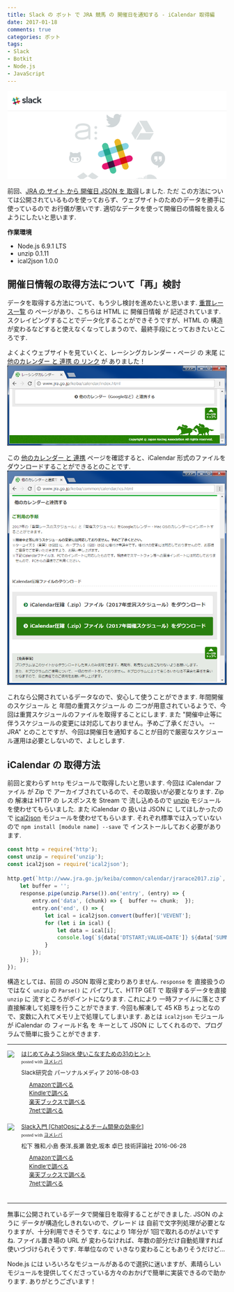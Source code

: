```yaml
---
title: Slack の ボット で JRA 競馬 の 開催日を通知する - iCalendar 取得編
date: 2017-01-18
comments: true
categories: ボット
tags:
- Slack
- Botkit
- Node.js
- JavaScript
---
```


![](/assets/slack/slack.png "Slack")

前回、[JRA の サイト から 開催日 JSON を 取得](/2017/01/15/SlackのボットでJRA競馬の開催日を通知する-JSON取得編/)しました. ただ この方法については公開されているものを使っておらず、ウェブサイトのためのデータを勝手に使っているので お行儀が悪いです.
適切なデータを使って開催日の情報を扱えるようにしたいと思います.

**作業環境**
- Node.js 6.9.1 LTS
- unzip 0.1.11
- ical2json 1.0.0


## 開催日情報の取得方法について「再」検討
データを取得する方法について、もう少し検討を進めたいと思います.
[重賞レース一覧](http://www.jra.go.jp/datafile/seiseki/replay/2017/jyusyo.html) の ページがあり、こちらは HTML に 開催日情報 が 記述されています. スクレイピングすることでデータ化することができそうですが、HTML の 構造が変わるなどすると使えなくなってしまうので、最終手段にとっておきたいところです.

よくよくウェブサイトを見ていくと、レーシングカレンダー・ページ の 末尾 に [他のカレンダー と 連携 の リンク](http://www.jra.go.jp/keiba/calendar/index.html#ics_link) が ありました！
![](/assets/slack/keiba/04.png)

この [他のカレンダー と 連携](http://www.jra.go.jp/keiba/common/calendar/ics.html) ページを確認すると、iCalendar 形式のファイルをダウンロードすることができるとのことです.
![](/assets/slack/keiba/05.png)

これなら公開されているデータなので、安心して使うことができます. 年間開催のスケジュール と 年間の重賞スケジュール の 二つが用意されているようで、今回は重賞スケジュールのファイルを取得することにします.
また "開催中止等に伴うスケジュールの変更には対応しておりません。予めご了承ください。 -- JRA" とのことですが、今回は開催日を通知することが目的で厳密なスケジュール運用は必要としないので、よしとします.


## iCalendar の 取得方法
前回と変わらず `http` モジュールで取得したいと思います.
今回は iCalendar ファイル が Zip で アーカイブされているので、その取扱いが必要となります.
Zip の 解凍は HTTP の レスポンスを Stream で 流し込めるので [unzip](https://github.com/EvanOxfeld/node-unzip) モジュールを使わせてもらいました. また iCalendar の 扱いは JSON に してほしかったので [ical2json](https://github.com/adrianlee44/ical2json) モジュールを使わせてもらいます. それぞれ標準では入っていないので `npm install [module name] --save` で インストールしておく必要があります.
```javascript
const http = require('http');
const unzip = require('unzip');
const ical2json = require('ical2json');

http.get(`http://www.jra.go.jp/keiba/common/calendar/jrarace2017.zip`, (response) => {
    let buffer = '';
    response.pipe(unzip.Parse()).on('entry', (entry) => {
        entry.on('data', (chunk) => {  buffer += chunk;  });
        entry.on('end', () => {
            let ical = ical2json.convert(buffer)['VEVENT'];
            for (let i in ical) {
                let data = ical[i];
                console.log(`${data['DTSTART;VALUE=DATE']} ${data['SUMMARY']}`);
            }
        });
    });
});
```

構造としては、前回 の JSON 取得と変わりありません.
`response` を 直接扱うのではなく `unzip` の `Parse()` に パイプして、HTTP GET で 取得するデータを直接 `unzip` に 流すところがポイントになります.
これにより 一時ファイルに落とさず直接解凍して処理を行うことができます. 今回も解凍して 45 KB ちょっとなので、変数に入れてメモリ上で処理してしまいます.
あとは `ical2json` モジュールが iCalendar の フィールド名 を キーとして JSON に してくれるので、プログラムで簡単に扱うことができます.



- - - -
<div class="booklink-box" style="text-align:left;padding-bottom:20px;font-size:small;/zoom: 1;overflow: hidden;"><div class="booklink-image" style="float:left;margin:0 15px 10px 0;"><a href="//af.moshimo.com/af/c/click?a_id=860699&p_id=170&pc_id=185&pl_id=4062&s_v=b5Rz2P0601xu&url=http%3A%2F%2Fwww.amazon.co.jp%2Fexec%2Fobidos%2FASIN%2F4893623265" target="_blank" ><img src="https://images-fe.ssl-images-amazon.com/images/I/51SYfM4adrL._SL160_.jpg" style="border: none;" /></a><img src="//i.moshimo.com/af/i/impression?a_id=860699&p_id=170&pc_id=185&pl_id=4062" width="1" height="1" style="border:none;"></div><div class="booklink-info" style="line-height:120%;/zoom: 1;overflow: hidden;"><div class="booklink-name" style="margin-bottom:10px;line-height:120%"><a href="//af.moshimo.com/af/c/click?a_id=860699&p_id=170&pc_id=185&pl_id=4062&s_v=b5Rz2P0601xu&url=http%3A%2F%2Fwww.amazon.co.jp%2Fexec%2Fobidos%2FASIN%2F4893623265" target="_blank" >はじめてみようSlack 使いこなすための31のヒント</a><img src="//i.moshimo.com/af/i/impression?a_id=860699&p_id=170&pc_id=185&pl_id=4062" width="1" height="1" style="border:none;"><div class="booklink-powered-date" style="font-size:8pt;margin-top:5px;font-family:verdana;line-height:120%">posted with <a href="https://yomereba.com" rel="nofollow" target="_blank">ヨメレバ</a></div></div><div class="booklink-detail" style="margin-bottom:5px;">Slack研究会 パーソナルメディア 2016-08-03    </div><div class="booklink-link2" style="margin-top:10px;"><div class="shoplinkamazon" style="margin-right:5px;background: url('//img.yomereba.com/yl.gif') 0 0 no-repeat;padding: 2px 0 2px 18px;white-space: nowrap;"><a href="//af.moshimo.com/af/c/click?a_id=860699&p_id=170&pc_id=185&pl_id=4062&s_v=b5Rz2P0601xu&url=http%3A%2F%2Fwww.amazon.co.jp%2Fexec%2Fobidos%2FASIN%2F4893623265" target="_blank" >Amazonで調べる</a><img src="//i.moshimo.com/af/i/impression?a_id=860699&p_id=170&pc_id=185&pl_id=4062" width="1" height="1" style="border:none;"></div><div class="shoplinkkindle" style="margin-right:5px;background: url('//img.yomereba.com/yl.gif') 0 0 no-repeat;padding: 2px 0 2px 18px;white-space: nowrap;"><a href="//af.moshimo.com/af/c/click?a_id=860699&p_id=170&pc_id=185&pl_id=4062&s_v=b5Rz2P0601xu&url=http%3A%2F%2Fwww.amazon.co.jp%2Fexec%2Fobidos%2FASIN%2FB01L7HCBT2%2F" target="_blank" >Kindleで調べる</a><img src="//i.moshimo.com/af/i/impression?a_id=860699&p_id=170&pc_id=185&pl_id=4062" width="1" height="1" style="border:none;"></div><div class="shoplinkrakuten" style="margin-right:5px;background: url('//img.yomereba.com/yl.gif') 0 -50px no-repeat;padding: 2px 0 2px 18px;white-space: nowrap;"><a href="//af.moshimo.com/af/c/click?a_id=862013&p_id=56&pc_id=56&pl_id=637&s_v=b5Rz2P0601xu&url=http%3A%2F%2Fbooks.rakuten.co.jp%2Frb%2F14364488%2F" target="_blank" >楽天ブックスで調べる</a><img src="//i.moshimo.com/af/i/impression?a_id=862013&p_id=56&pc_id=56&pl_id=637" width="1" height="1" style="border:none;"></div>            <div class="shoplinkseven" style="margin-right:5px;background: url('//img.yomereba.com/yl.gif') 0 -100px no-repeat;padding: 2px 0 2px 18px;white-space: nowrap;"><a href="//af.moshimo.com/af/c/click?a_id=860693&p_id=932&pc_id=1188&pl_id=12456&s_v=b5Rz2P0601xu&url=http%3A%2F%2F7net.omni7.jp%2Fsearch%2F%3FsearchKeywordFlg%3D1%26keyword%3D4-89-362326-3%2520%257C%25204-893-62326-3%2520%257C%25204-8936-2326-3%2520%257C%25204-89362-326-3%2520%257C%25204-893623-26-3%2520%257C%25204-8936232-6-3" target="_blank" >7netで調べる<img src="//i.moshimo.com/af/i/impression?a_id=860693&p_id=932&pc_id=1188&pl_id=12456" width="1" height="1" style="border:none;"></a></div>                          </div></div><div class="booklink-footer" style="clear: left"></div></div>

<div class="booklink-box" style="text-align:left;padding-bottom:20px;font-size:small;/zoom: 1;overflow: hidden;"><div class="booklink-image" style="float:left;margin:0 15px 10px 0;"><a href="//af.moshimo.com/af/c/click?a_id=860699&p_id=170&pc_id=185&pl_id=4062&s_v=b5Rz2P0601xu&url=http%3A%2F%2Fwww.amazon.co.jp%2Fexec%2Fobidos%2FASIN%2F4774182389" target="_blank" ><img src="https://images-fe.ssl-images-amazon.com/images/I/51g9K9r7quL._SL160_.jpg" style="border: none;" /></a><img src="//i.moshimo.com/af/i/impression?a_id=860699&p_id=170&pc_id=185&pl_id=4062" width="1" height="1" style="border:none;"></div><div class="booklink-info" style="line-height:120%;/zoom: 1;overflow: hidden;"><div class="booklink-name" style="margin-bottom:10px;line-height:120%"><a href="//af.moshimo.com/af/c/click?a_id=860699&p_id=170&pc_id=185&pl_id=4062&s_v=b5Rz2P0601xu&url=http%3A%2F%2Fwww.amazon.co.jp%2Fexec%2Fobidos%2FASIN%2F4774182389" target="_blank" >Slack入門 [ChatOpsによるチーム開発の効率化]</a><img src="//i.moshimo.com/af/i/impression?a_id=860699&p_id=170&pc_id=185&pl_id=4062" width="1" height="1" style="border:none;"><div class="booklink-powered-date" style="font-size:8pt;margin-top:5px;font-family:verdana;line-height:120%">posted with <a href="https://yomereba.com" rel="nofollow" target="_blank">ヨメレバ</a></div></div><div class="booklink-detail" style="margin-bottom:5px;">松下 雅和,小島 泰洋,長瀬 敦史,坂本 卓巳 技術評論社 2016-06-28    </div><div class="booklink-link2" style="margin-top:10px;"><div class="shoplinkamazon" style="margin-right:5px;background: url('//img.yomereba.com/yl.gif') 0 0 no-repeat;padding: 2px 0 2px 18px;white-space: nowrap;"><a href="//af.moshimo.com/af/c/click?a_id=860699&p_id=170&pc_id=185&pl_id=4062&s_v=b5Rz2P0601xu&url=http%3A%2F%2Fwww.amazon.co.jp%2Fexec%2Fobidos%2FASIN%2F4774182389" target="_blank" >Amazonで調べる</a><img src="//i.moshimo.com/af/i/impression?a_id=860699&p_id=170&pc_id=185&pl_id=4062" width="1" height="1" style="border:none;"></div><div class="shoplinkkindle" style="margin-right:5px;background: url('//img.yomereba.com/yl.gif') 0 0 no-repeat;padding: 2px 0 2px 18px;white-space: nowrap;"><a href="//af.moshimo.com/af/c/click?a_id=860699&p_id=170&pc_id=185&pl_id=4062&s_v=b5Rz2P0601xu&url=http%3A%2F%2Fwww.amazon.co.jp%2Fexec%2Fobidos%2FASIN%2FB01HI2TD28%2F" target="_blank" >Kindleで調べる</a><img src="//i.moshimo.com/af/i/impression?a_id=860699&p_id=170&pc_id=185&pl_id=4062" width="1" height="1" style="border:none;"></div><div class="shoplinkrakuten" style="margin-right:5px;background: url('//img.yomereba.com/yl.gif') 0 -50px no-repeat;padding: 2px 0 2px 18px;white-space: nowrap;"><a href="//af.moshimo.com/af/c/click?a_id=862013&p_id=56&pc_id=56&pl_id=637&s_v=b5Rz2P0601xu&url=http%3A%2F%2Fbooks.rakuten.co.jp%2Frb%2F14263497%2F" target="_blank" >楽天ブックスで調べる</a><img src="//i.moshimo.com/af/i/impression?a_id=862013&p_id=56&pc_id=56&pl_id=637" width="1" height="1" style="border:none;"></div>           <div class="shoplinkseven" style="margin-right:5px;background: url('//img.yomereba.com/yl.gif') 0 -100px no-repeat;padding: 2px 0 2px 18px;white-space: nowrap;"><a href="//af.moshimo.com/af/c/click?a_id=860693&p_id=932&pc_id=1188&pl_id=12456&s_v=b5Rz2P0601xu&url=http%3A%2F%2F7net.omni7.jp%2Fsearch%2F%3FsearchKeywordFlg%3D1%26keyword%3D4-77-418238-4%2520%257C%25204-774-18238-4%2520%257C%25204-7741-8238-4%2520%257C%25204-77418-238-4%2520%257C%25204-774182-38-4%2520%257C%25204-7741823-8-4" target="_blank" >7netで調べる<img src="//i.moshimo.com/af/i/impression?a_id=860693&p_id=932&pc_id=1188&pl_id=12456" width="1" height="1" style="border:none;"></a></div>                          </div></div><div class="booklink-footer" style="clear: left"></div></div>



- - - -
無事に公開されているデータで開催日を取得することができました. JSON のように データが構造化しきれないので、グレード は 自前で文字列処理が必要となりますが、十分利用できそうです. なにより 1年分が 1回で取れるのがよいですね.
ファイル置き場の URL が 変わらなければ、年数の部分だけ自動処理すれば使いづづけられそうです. 年単位なので いきなり変わることもありそうだけど...

Node.js には いろいろなモジュールがあるので選択に迷いますが、素晴らしいモジュールを提供してくださっている方々のおかげで簡単に実装できるので助かります. ありがとうございます！
